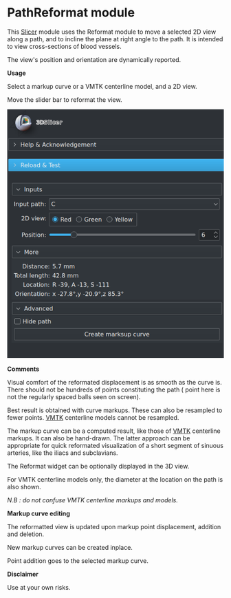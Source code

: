 # PathReformat module

This [Slicer](https://www.slicer.org/) module uses the Reformat module to move a selected 2D view along a path, and to incline the plane at right angle to the path. It is intended to view cross-sections of blood vessels.

The view's position and orientation are dynamically reported.

**Usage**

Select a markup curve or a VMTK centerline model, and a 2D view.

Move the slider bar to reformat the view.

![Texte alternatif](Screenshot_0.png)

**Comments**

Visual comfort of the reformated displacement is as smooth as the curve is. There should not be hundreds of points constituting the path ( point here is not the regularly spaced balls seen on screen).

Best result is obtained with curve markups. These can also be resampled to fewer points. [VMTK](https://github.com/vmtk/SlicerExtension-VMTK) centerline models cannot be resampled.

The markup curve can be a computed result, like those of [VMTK](https://github.com/vmtk/SlicerExtension-VMTK) centerline markups. It can also be hand-drawn. The latter approach can  be appropriate for quick reformated visualization of a short segment of sinuous arteries, like the iliacs and subclavians.

The Reformat widget can be optionally displayed in the 3D view.

For VMTK centerline models only, the diameter at the location on the path is also shown.

*N.B : do not confuse VMTK centerline markups and models.*

**Markup curve editing**

The reformatted view is updated upon markup point displacement, addition and deletion.

New markup curves can be created inplace.

Point addition goes to the selected markup curve.

**Disclaimer**

Use at your own risks.


